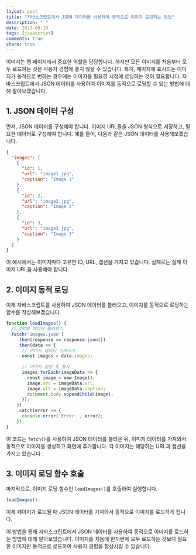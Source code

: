 ```yaml
---
layout: post
title: "자바스크립트에서 JSON 데이터를 사용하여 동적으로 이미지 로딩하는 방법"
description: " "
date: 2023-09-10
tags: [javascript]
comments: true
share: true
---
```


이미지는 웹 페이지에서 중요한 역할을 담당합니다. 하지만 모든 이미지를 처음부터 모두 로드하는 것은 사용자 경험에 좋지 않을 수 있습니다. 특히, 페이지에 표시되는 이미지가 동적으로 변하는 경우에는 이미지를 필요한 시점에 로딩하는 것이 필요합니다. 자바스크립트에서 JSON 데이터를 사용하여 이미지를 동적으로 로딩할 수 있는 방법에 대해 알아보겠습니다.

## 1. JSON 데이터 구성

먼저, JSON 데이터를 구성해야 합니다. 이미지 URL들을 JSON 형식으로 저장하고, 필요한 데이터로 구성해야 합니다. 예를 들어, 다음과 같은 JSON 데이터를 사용해보겠습니다.

```json
{
  "images": [
    {
      "id": 1,
      "url": "image1.jpg",
      "caption": "Image 1"
    },
    {
      "id": 2,
      "url": "image2.jpg",
      "caption": "Image 2"
    },
    {
      "id": 3,
      "url": "image3.jpg",
      "caption": "Image 3"
    }
  ]
}
```

이 예시에서는 이미지마다 고유한 ID, URL, 캡션을 가지고 있습니다. 실제로는 실제 이미지 URL을 사용해야 합니다.

## 2. 이미지 동적 로딩

이제 자바스크립트를 사용하여 JSON 데이터를 불러오고, 이미지를 동적으로 로딩하는 함수를 작성해보겠습니다.

```javascript
function loadImages() {
  // JSON 데이터 불러오기
  fetch('images.json')
    .then(response => response.json())
    .then(data => {
      // 이미지 데이터 가져오기
      const images = data.images;
      
      // 이미지 로딩 및 표시
      images.forEach(imageData => {
        const image = new Image();
        image.src = imageData.url;
        image.alt = imageData.caption;
        document.body.appendChild(image);
      });
    })
    .catch(error => {
      console.error('Error:', error);
    });
}
```

이 코드는 `fetch()`를 사용하여 JSON 데이터를 불러온 뒤, 이미지 데이터를 가져와서 동적으로 이미지를 생성하고 화면에 추가합니다. 각 이미지는 해당하는 URL과 캡션을 가지고 있습니다.

## 3. 이미지 로딩 함수 호출

마지막으로, 이미지 로딩 함수인 `loadImages()`를 호출하여 실행합니다.

```javascript
loadImages();
```

이제 페이지가 로드될 때 JSON 데이터를 가져와서 동적으로 이미지를 로드하게 됩니다.

이 방법을 통해 자바스크립트에서 JSON 데이터를 사용하여 동적으로 이미지를 로드하는 방법에 대해 알아보았습니다. 이미지를 처음에 한꺼번에 모두 로드하는 것보다 필요한 이미지만 동적으로 로드하여 사용자 경험을 향상시킬 수 있습니다.